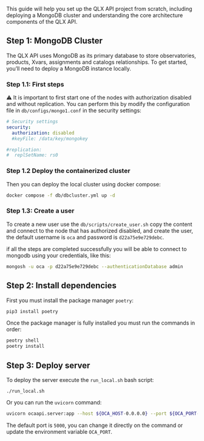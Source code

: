 
This guide will help you set up the QLX API project from scratch, including deploying a MongoDB cluster and understanding the core architecture components of the QLX API.

## Step 1: MongoDB Cluster

The QLX API uses MongoDB as its primary database to store observatories, products, Xvars, assignments and catalogs relationships. To get started, you’ll need to deploy a MongoDB instance locally.

### Step 1.1: First steps
:warning: It is important to first start one of the nodes with authorization disabled and without replication. You can perform this by modify the configuration file in ```db/configs/mongo1.conf``` in the security settings: 

```yml
# Security settings
security:
  authorization: disabled
  #keyFile: /data/key/mongokey

#replication:
#  replSetName: rs0 
```


### Step 1.2 Deploy the containerized cluster
Then you can deploy the local cluster using docker compose: 

```bash
docker compose -f db/dbcluster.yml up -d
```

### Step 1.3: Create a user

To create a new user use the ```db/scripts/create_user.sh``` copy the content and connect to the node that has authorized disabled, and create the user, the default username is ```oca``` and password is ```d22a75e9e729debc```.

if all the steps are completed successfully you will be able to connect to mongodb using your credentials, like this:

```bash
mongosh -u oca -p d22a75e9e729debc --authenticationDatabase admin
```


## Step 2: Install dependencies

First you must install the package manager ```poetry```:

```bash
pip3 install poetry
```

Once the package manager is fully installed you must run the commands in order:

```bash
peotry shell 
poetry install
```

## Step 3: Deploy server

To deploy the server execute the ```run_local.sh``` bash script:

```
./run_local.sh
```

Or you can run the ```uvicorn``` command:

```bash
uvicorn ocaapi.server:app --host ${OCA_HOST-0.0.0.0} --port ${OCA_PORT-5000} --reload
```

The default port is ```5000```, you can change it directly on the command or update the environment variable ```OCA_PORT```. 